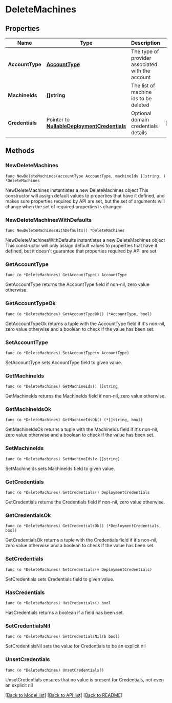 # DeleteMachines

## Properties

Name | Type | Description | Notes
------------ | ------------- | ------------- | -------------
**AccountType** | [**AccountType**](AccountType.md) | The type of provider associated with the account | 
**MachineIds** | **[]string** | The list of machine ids to be deleted | 
**Credentials** | Pointer to [**NullableDeploymentCredentials**](DeploymentCredentials.md) | Optional domain credentials details | [optional] 

## Methods

### NewDeleteMachines

`func NewDeleteMachines(accountType AccountType, machineIds []string, ) *DeleteMachines`

NewDeleteMachines instantiates a new DeleteMachines object
This constructor will assign default values to properties that have it defined,
and makes sure properties required by API are set, but the set of arguments
will change when the set of required properties is changed

### NewDeleteMachinesWithDefaults

`func NewDeleteMachinesWithDefaults() *DeleteMachines`

NewDeleteMachinesWithDefaults instantiates a new DeleteMachines object
This constructor will only assign default values to properties that have it defined,
but it doesn't guarantee that properties required by API are set

### GetAccountType

`func (o *DeleteMachines) GetAccountType() AccountType`

GetAccountType returns the AccountType field if non-nil, zero value otherwise.

### GetAccountTypeOk

`func (o *DeleteMachines) GetAccountTypeOk() (*AccountType, bool)`

GetAccountTypeOk returns a tuple with the AccountType field if it's non-nil, zero value otherwise
and a boolean to check if the value has been set.

### SetAccountType

`func (o *DeleteMachines) SetAccountType(v AccountType)`

SetAccountType sets AccountType field to given value.


### GetMachineIds

`func (o *DeleteMachines) GetMachineIds() []string`

GetMachineIds returns the MachineIds field if non-nil, zero value otherwise.

### GetMachineIdsOk

`func (o *DeleteMachines) GetMachineIdsOk() (*[]string, bool)`

GetMachineIdsOk returns a tuple with the MachineIds field if it's non-nil, zero value otherwise
and a boolean to check if the value has been set.

### SetMachineIds

`func (o *DeleteMachines) SetMachineIds(v []string)`

SetMachineIds sets MachineIds field to given value.


### GetCredentials

`func (o *DeleteMachines) GetCredentials() DeploymentCredentials`

GetCredentials returns the Credentials field if non-nil, zero value otherwise.

### GetCredentialsOk

`func (o *DeleteMachines) GetCredentialsOk() (*DeploymentCredentials, bool)`

GetCredentialsOk returns a tuple with the Credentials field if it's non-nil, zero value otherwise
and a boolean to check if the value has been set.

### SetCredentials

`func (o *DeleteMachines) SetCredentials(v DeploymentCredentials)`

SetCredentials sets Credentials field to given value.

### HasCredentials

`func (o *DeleteMachines) HasCredentials() bool`

HasCredentials returns a boolean if a field has been set.

### SetCredentialsNil

`func (o *DeleteMachines) SetCredentialsNil(b bool)`

 SetCredentialsNil sets the value for Credentials to be an explicit nil

### UnsetCredentials
`func (o *DeleteMachines) UnsetCredentials()`

UnsetCredentials ensures that no value is present for Credentials, not even an explicit nil

[[Back to Model list]](../README.md#documentation-for-models) [[Back to API list]](../README.md#documentation-for-api-endpoints) [[Back to README]](../README.md)


